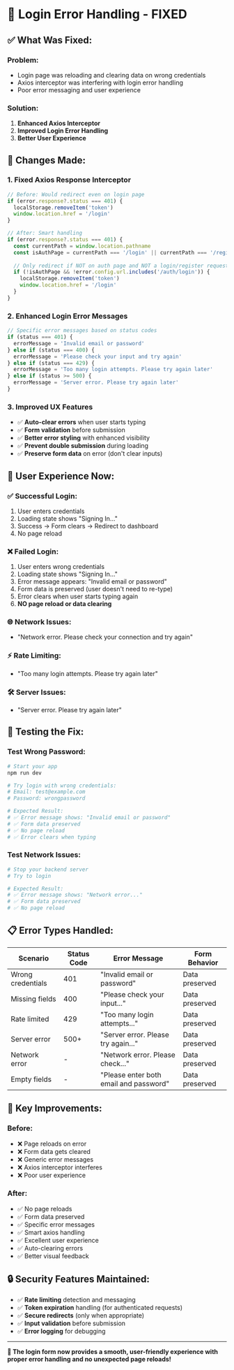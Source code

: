 # 🚨 **Login Error Handling - FIXED**

## ✅ **What Was Fixed:**

### **Problem:**
- Login page was reloading and clearing data on wrong credentials
- Axios interceptor was interfering with login error handling
- Poor error messaging and user experience

### **Solution:**
1. **Enhanced Axios Interceptor**
2. **Improved Login Error Handling**
3. **Better User Experience**

## 🔧 **Changes Made:**

### **1. Fixed Axios Response Interceptor**
```typescript
// Before: Would redirect even on login page
if (error.response?.status === 401) {
  localStorage.removeItem('token')
  window.location.href = '/login'
}

// After: Smart handling
if (error.response?.status === 401) {
  const currentPath = window.location.pathname
  const isAuthPage = currentPath === '/login' || currentPath === '/register' || ...
  
  // Only redirect if NOT on auth page and NOT a login/register request
  if (!isAuthPage && !error.config.url.includes('/auth/login')) {
    localStorage.removeItem('token')
    window.location.href = '/login'
  }
}
```

### **2. Enhanced Login Error Messages**
```typescript
// Specific error messages based on status codes
if (status === 401) {
  errorMessage = 'Invalid email or password'
} else if (status === 400) {
  errorMessage = 'Please check your input and try again'
} else if (status === 429) {
  errorMessage = 'Too many login attempts. Please try again later'
} else if (status >= 500) {
  errorMessage = 'Server error. Please try again later'
}
```

### **3. Improved UX Features**
- ✅ **Auto-clear errors** when user starts typing
- ✅ **Form validation** before submission
- ✅ **Better error styling** with enhanced visibility
- ✅ **Prevent double submission** during loading
- ✅ **Preserve form data** on error (don't clear inputs)

## 🎯 **User Experience Now:**

### **✅ Successful Login:**
1. User enters credentials
2. Loading state shows "Signing In..."
3. Success → Form clears → Redirect to dashboard
4. No page reload

### **❌ Failed Login:**
1. User enters wrong credentials
2. Loading state shows "Signing In..."
3. Error message appears: "Invalid email or password"
4. Form data is preserved (user doesn't need to re-type)
5. Error clears when user starts typing again
6. **NO page reload or data clearing**

### **🌐 Network Issues:**
- "Network error. Please check your connection and try again"

### **⚡ Rate Limiting:**
- "Too many login attempts. Please try again later"

### **🛠️ Server Issues:**
- "Server error. Please try again later"

## 🧪 **Testing the Fix:**

### **Test Wrong Password:**
```bash
# Start your app
npm run dev

# Try login with wrong credentials:
# Email: test@example.com
# Password: wrongpassword

# Expected Result:
# ✅ Error message shows: "Invalid email or password"
# ✅ Form data preserved
# ✅ No page reload
# ✅ Error clears when typing
```

### **Test Network Issues:**
```bash
# Stop your backend server
# Try to login

# Expected Result:
# ✅ Error message shows: "Network error..."
# ✅ Form data preserved
# ✅ No page reload
```

## 📋 **Error Types Handled:**

| Scenario | Status Code | Error Message | Form Behavior |
|----------|-------------|---------------|---------------|
| Wrong credentials | 401 | "Invalid email or password" | Data preserved |
| Missing fields | 400 | "Please check your input..." | Data preserved |
| Rate limited | 429 | "Too many login attempts..." | Data preserved |
| Server error | 500+ | "Server error. Please try again..." | Data preserved |
| Network error | - | "Network error. Please check..." | Data preserved |
| Empty fields | - | "Please enter both email and password" | Data preserved |

## 🎉 **Key Improvements:**

### **Before:**
- ❌ Page reloads on error
- ❌ Form data gets cleared
- ❌ Generic error messages
- ❌ Axios interceptor interferes
- ❌ Poor user experience

### **After:**
- ✅ No page reloads
- ✅ Form data preserved
- ✅ Specific error messages
- ✅ Smart axios handling
- ✅ Excellent user experience
- ✅ Auto-clearing errors
- ✅ Better visual feedback

## 🔒 **Security Features Maintained:**

- ✅ **Rate limiting** detection and messaging
- ✅ **Token expiration** handling (for authenticated requests)
- ✅ **Secure redirects** (only when appropriate)
- ✅ **Input validation** before submission
- ✅ **Error logging** for debugging

---

**🎯 The login form now provides a smooth, user-friendly experience with proper error handling and no unexpected page reloads!**
